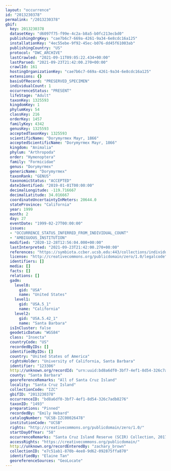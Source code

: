 ```yaml
---
layout: "occurrence"
id: "2013230378"
permalink: "/2013230378"
gbif:
  key: 2013230378
  datasetKey: "d6097f75-f99e-4c2a-b8a5-b0fc213ecbd0"
  publishingOrgKey: "cae7b6c7-669a-4261-9a34-6e8cdc16a125"
  installationKey: "4ec55ebe-9f92-45ec-b076-dd45f61003ab"
  publishingCountry: "US"
  protocol: "DWC_ARCHIVE"
  lastCrawled: "2021-09-11T09:05:22.434+00:00"
  lastParsed: "2021-09-23T21:42:00.270+00:00"
  crawlId: 161
  hostingOrganizationKey: "cae7b6c7-669a-4261-9a34-6e8cdc16a125"
  extensions: {}
  basisOfRecord: "PRESERVED_SPECIMEN"
  individualCount: 1
  occurrenceStatus: "PRESENT"
  lifeStage: "Adult"
  taxonKey: 1325593
  kingdomKey: 1
  phylumKey: 54
  classKey: 216
  orderKey: 1457
  familyKey: 4342
  genusKey: 1325593
  acceptedTaxonKey: 1325593
  scientificName: "Dorymyrmex Mayr, 1866"
  acceptedScientificName: "Dorymyrmex Mayr, 1866"
  kingdom: "Animalia"
  phylum: "Arthropoda"
  order: "Hymenoptera"
  family: "Formicidae"
  genus: "Dorymyrmex"
  genericName: "Dorymyrmex"
  taxonRank: "GENUS"
  taxonomicStatus: "ACCEPTED"
  dateIdentified: "2019-01-01T00:00:00"
  decimalLongitude: -119.716667
  decimalLatitude: 34.016667
  coordinateUncertaintyInMeters: 20644.0
  stateProvince: "California"
  year: 1999
  month: 2
  day: 27
  eventDate: "1999-02-27T00:00:00"
  issues:
  - "OCCURRENCE_STATUS_INFERRED_FROM_INDIVIDUAL_COUNT"
  - "AMBIGUOUS_INSTITUTION"
  modified: "2020-12-28T12:56:04.000+00:00"
  lastInterpreted: "2021-09-23T21:42:00.270+00:00"
  references: "https://symbiota.ccber.ucsb.edu:443/collections/individual/index.php?occid=123306"
  license: "http://creativecommons.org/publicdomain/zero/1.0/legalcode"
  identifiers: []
  media: []
  facts: []
  relations: []
  gadm:
    level0:
      gid: "USA"
      name: "United States"
    level1:
      gid: "USA.5_1"
      name: "California"
    level2:
      gid: "USA.5.42_1"
      name: "Santa Barbara"
  isInCluster: false
  geodeticDatum: "WGS84"
  class: "Insecta"
  countryCode: "US"
  recordedByIDs: []
  identifiedByIDs: []
  country: "United States of America"
  rightsHolder: "University of California, Santa Barbara"
  identifier: "123306"
  http://unknown.org/recordId: "urn:uuid:bd8a6df0-3bf7-4ef1-8d54-326c7adb8276"
  county: "Santa Barbara"
  georeferenceRemarks: "All of Santa Cruz Island"
  locality: "Santa Cruz Island"
  collectionCode: "IZC"
  gbifID: "2013230378"
  occurrenceID: "bd8a6df0-3bf7-4ef1-8d54-326c7adb8276"
  taxonID: "1493"
  preparations: "Pinned"
  recordedBy: "Emily Hebard"
  catalogNumber: "UCSB-IZC00026478"
  institutionCode: "UCSB"
  rights: "http://creativecommons.org/publicdomain/zero/1.0/"
  startDayOfYear: "58"
  occurrenceRemarks: "Santa Cruz Island Reserve (SCIR) Collection, 2017"
  accessRights: "https://creativecommons.org/publicdomain/"
  http://unknown.org/recordEnteredBy: "zachary_brown"
  collectionID: "e7c51ab1-870b-4ee8-9d62-092875ffa870"
  identifiedBy: "Elaine Tan"
  georeferenceSources: "GeoLocate"
---
```

